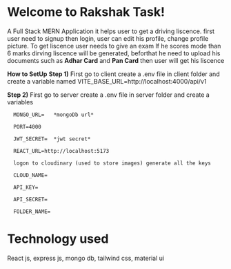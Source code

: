 # Welcome to Rakshak Task!

A Full Stack MERN  Application it helps user to get a driving liscence.
first user need to signup then login, user can edit his profile, change profile picture. To get liscence user needs to give an exam If he scores mode than 6 marks dirving liscence will be generated, beforthat he need to upload his documents such as **Adhar  Card** and **Pan Card** then user will get his liscence

 **How to SetUp**
 **Step 1)** First go to client create a .env file in client folder and create a variable named  VITE_BASE_URL=http://localhost:4000/api/v1


 
 **Step 2)** First go to server create a  .env file in server folder and create a variables 
 
      MONGO_URL=   *mongoDb url*
      
      PORT=4000
      
      JWT_SECRET=  *jwt secret*
   
      REACT_URL=http://localhost:5173
      
      logon to cloudinary (used to store images) generate all the keys 
      
      CLOUD_NAME=  
      
      API_KEY= 
      
      API_SECRET= 
      
      FOLDER_NAME=

# Technology used

React js, express js, mongo db, tailwind css, material ui

